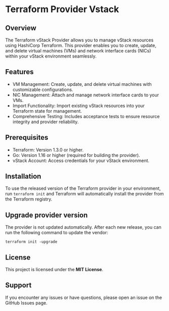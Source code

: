 # Terraform Provider Vstack

## Overview
The Terraform vStack Provider allows you to manage vStack resources using HashiCorp Terraform. This provider enables you to create, update, and delete virtual machines (VMs) and network interface cards (NICs) within your vStack environment seamlessly.

## Features
* VM Management: Create, update, and delete virtual machines with customizable configurations.
* NIC Management: Attach and manage network interface cards to your VMs.
* Import Functionality: Import existing vStack resources into your Terraform state for management.
* Comprehensive Testing: Includes acceptance tests to ensure resource integrity and provider reliability.

## Prerequisites
* Terraform: Version 1.3.0 or higher.
* Go: Version 1.16 or higher (required for building the provider).
* vStack Account: Access credentials for your vStack environment.

## Installation
To use the released version of the Terraform provider in your environment, run `terraform init` and Terraform will automatically install the provider from the Terraform registry.

## Upgrade provider version
The provider is not updated automatically. After each new release, you can run the following command to update the vendor:
```
terraform init -upgrade
```

## License

This project is licensed under the **MIT License**.

## Support
If you encounter any issues or have questions, please open an issue on the GitHub Issues page.
